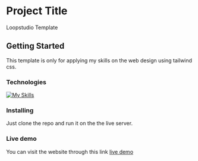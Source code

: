 # Project Title

Loopstudio Template

## Getting Started

This template is only for applying my skills on the web design using tailwind css.

### Technologies

[![My Skills](https://skillicons.dev/icons?i=html,css,tailwind)](https://skillicons.dev)

### Installing

Just clone the repo and run it on the the live server.

### Live demo

You can visit the website through this link [live demo](https://loopstudios-website-tailwind-css.vercel.app/)
